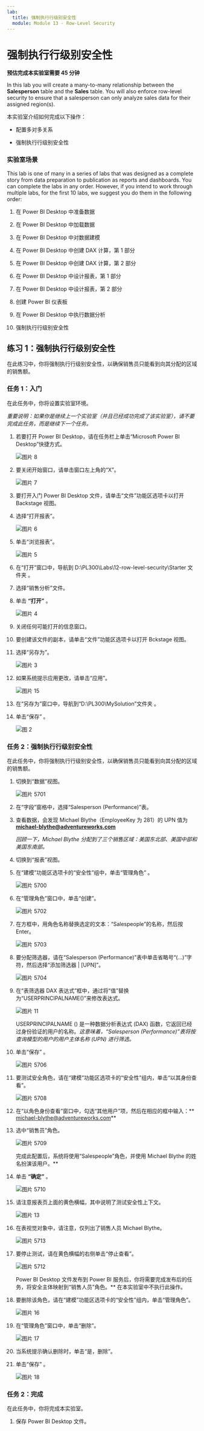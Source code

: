 ```yaml
---
lab:
  title: 强制执行行级别安全性
  module: Module 13 - Row-Level Security
---
```



# <a name="enforce-row-level-security"></a>强制执行行级别安全性

**预估完成本实验室需要 45 分钟**

In this lab you will create a many-to-many relationship between the <bpt id="p1">**</bpt>Salesperson<ept id="p1">**</ept> table and the <bpt id="p2">**</bpt>Sales<ept id="p2">**</ept> table. You will also enforce row-level security to ensure that a salesperson can only analyze sales data for their assigned region(s).

本实验室介绍如何完成以下操作：

- 配置多对多关系

- 强制执行行级别安全性

### <a name="lab-story"></a>**实验室场景**

This lab is one of many in a series of labs that was designed as a complete story from data preparation to publication as reports and dashboards. You can complete the labs in any order. However, if you intend to work through multiple labs, for the first 10 labs, we suggest you do them in the following order:

1. 在 Power BI Desktop 中准备数据

2. 在 Power BI Desktop 中加载数据

3. 在 Power BI Desktop 中对数据建模

5. 在 Power BI Desktop 中创建 DAX 计算，第 1 部分

6. 在 Power BI Desktop 中创建 DAX 计算，第 2 部分

7. 在 Power BI Desktop 中设计报表，第 1 部分

8. 在 Power BI Desktop 中设计报表，第 2 部分

9. 创建 Power BI 仪表板

10. 在 Power BI Desktop 中执行数据分析

11. 强制执行行级别安全性

## <a name="exercise-1-enforce-row-level-security"></a>**练习 1：强制执行行级别安全性**

在此练习中，你将强制执行行级别安全性，以确保销售员只能看到向其分配的区域的销售额。

### <a name="task-1-get-started"></a>**任务 1：入门**

在此任务中，你将设置实验室环境。

*重要说明：如果你是继续上一个实验室（并且已经成功完成了该实验室），请不要完成此任务，而是继续下一个任务。*

1. 若要打开 Power BI Desktop，请在任务栏上单击“Microsoft Power BI Desktop”快捷方式。

    ![图片 8](Linked_image_Files/04-configure-data-model-in-power-bi-desktop-advanced_image1.png)

1. 要关闭开始窗口，请单击窗口左上角的“X”。

    ![图片 7](Linked_image_Files/04-configure-data-model-in-power-bi-desktop-advanced_image2.png)

1. 要打开入门 Power BI Desktop 文件，请单击“文件”功能区选项卡以打开 Backstage 视图。

1. 选择“打开报表”。

    ![图片 6](Linked_image_Files/04-configure-data-model-in-power-bi-desktop-advanced_image3.png)

1. 单击“浏览报表”。

    ![图片 5](Linked_image_Files/04-configure-data-model-in-power-bi-desktop-advanced_image4.png)

1. 在“打开”窗口中，导航到 D:\PL300\Labs\12-row-level-security\Starter 文件夹 。

1. 选择“销售分析”文件。

1. 单击 **“打开”** 。

    ![图片 4](Linked_image_Files/04-configure-data-model-in-power-bi-desktop-advanced_image5.png)

1. 关闭任何可能打开的信息窗口。

1. 要创建该文件的副本，请单击“文件”功能区选项卡以打开 Bckstage 视图。

1. 选择“另存为”。

    ![图片 3](Linked_image_Files/04-configure-data-model-in-power-bi-desktop-advanced_image6.png)

1. 如果系统提示应用更改，请单击“应用”。

    ![图片 15](Linked_image_Files/04-configure-data-model-in-power-bi-desktop-advanced_image7.png)

1. 在“另存为”窗口中，导航到“D:\PL300\MySolution”文件夹 。

1. 单击“保存” 。

    ![图 2](Linked_image_Files/04-configure-data-model-in-power-bi-desktop-advanced_image8.png)

### <a name="task-2-enforce-row-level-security"></a>**任务 2：强制执行行级别安全性**

在此任务中，你将强制执行行级别安全性，以确保销售员只能看到向其分配的区域的销售额。

1. 切换到“数据”视图。

    ![图片 5701](Linked_image_Files/04-configure-data-model-in-power-bi-desktop-advanced_image20.png)

2. 在“字段”窗格中，选择“Salesperson (Performance)”表。

3. 查看数据，会发现 Michael Blythe（EmployeeKey 为 281）的 UPN 值为 **michael-blythe@adventureworks.com**

    *回顾一下，Michael Blythe 分配到了三个销售区域：美国东北部、美国中部和美国东南部。*

4. 切换到“报表”视图。

5. 在“建模”功能区选项卡的“安全性”组中，单击“管理角色”  。

    ![图片 5700](Linked_image_Files/04-configure-data-model-in-power-bi-desktop-advanced_image21.png)

6. 在“管理角色”窗口中，单击“创建”。

    ![图片 5702](Linked_image_Files/04-configure-data-model-in-power-bi-desktop-advanced_image22.png)

7. 在方框中，用角色名称替换选定的文本：“Salespeople”的名称，然后按 Enter。

    ![图片 5703](Linked_image_Files/04-configure-data-model-in-power-bi-desktop-advanced_image23.png)

8. 要分配筛选器，请在“Salesperson (Performance)”表中单击省略号“(…)”字符，然后选择“添加筛选器 \| [UPN]”。

    ![图片 5704](Linked_image_Files/04-configure-data-model-in-power-bi-desktop-advanced_image24.png)

9. 在“表筛选器 DAX 表达式”框中，通过将“值”替换为“USERPRINCIPALNAME()”来修改表达式。

    ![图片 11](Linked_image_Files/04-configure-data-model-in-power-bi-desktop-advanced_image25.png)

    USERPRINCIPALNAME () 是一种数据分析表达式 (DAX) 函数，它返回已经过身份验证的用户的名称。*这意味着，“Salesperson (Performance)”表将按查询模型的用户的用户主体名称 (UPN) 进行筛选。*

10. 单击“保存” 。

    ![图片 5706](Linked_image_Files/04-configure-data-model-in-power-bi-desktop-advanced_image26.png)

11. 要测试安全角色，请在“建模”功能区选项卡的“安全性”组内，单击“以其身份查看”。

    ![图片 5708](Linked_image_Files/04-configure-data-model-in-power-bi-desktop-advanced_image27.png)

12. 在“以角色身份查看”窗口中，勾选“其他用户”项，然后在相应的框中输入：** michael-blythe@adventureworks.com**

13. 选中“销售员”角色。

    ![图片 5709](Linked_image_Files/04-configure-data-model-in-power-bi-desktop-advanced_image28.png)

    完成此配置后，系统将使用“Salespeople”角色，并使用 Michael Blythe 的姓名扮演该用户。**

14. 单击 **“确定”** 。

    ![图片 5710](Linked_image_Files/04-configure-data-model-in-power-bi-desktop-advanced_image29.png)

15. 请注意报表页上面的黄色横幅，其中说明了测试安全性上下文。

    ![图片 13](Linked_image_Files/04-configure-data-model-in-power-bi-desktop-advanced_image30.png)

16. 在表视觉对象中，请注意，仅列出了销售人员 Michael Blythe。

    ![图片 5713](Linked_image_Files/04-configure-data-model-in-power-bi-desktop-advanced_image31.png)

17. 要停止测试，请在黄色横幅的右侧单击“停止查看”。

    ![图片 5712](Linked_image_Files/04-configure-data-model-in-power-bi-desktop-advanced_image32.png)

    Power BI Desktop 文件发布到 Power BI 服务后，你将需要完成发布后的任务，将安全主体映射到“销售人员”角色。** 在本实验室中不执行此操作。

18. 要删除该角色，请在“建模”功能区选项卡的“安全性”组内，单击“管理角色”。

    ![图片 16](Linked_image_Files/04-configure-data-model-in-power-bi-desktop-advanced_image33.png)

19. 在“管理角色”窗口中，单击“删除”。

    ![图片 17](Linked_image_Files/04-configure-data-model-in-power-bi-desktop-advanced_image34.png)

20. 当系统提示确认删除时，单击“是，删除”。

21. 单击“保存” 。

    ![图片 18](Linked_image_Files/04-configure-data-model-in-power-bi-desktop-advanced_image35.png)

### <a name="task-2-finish-up"></a>**任务 2：完成**

在此任务中，你将完成本实验室。

1. 保存 Power BI Desktop 文件。
